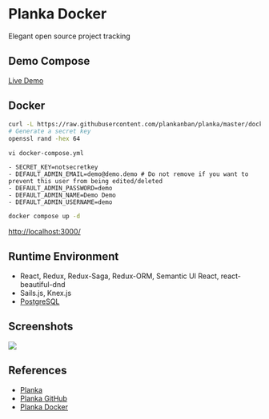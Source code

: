 # Planka Docker

Elegant open source project tracking

## Demo Compose
[Live Demo](https://plankanban.github.io/planka)

## Docker
```sh
curl -L https://raw.githubusercontent.com/plankanban/planka/master/docker-compose.yml -o /opt/planka/docker-compose.yml
# Generate a secret key
openssl rand -hex 64
```
`vi docker-compose.yml`
```
- SECRET_KEY=notsecretkey
- DEFAULT_ADMIN_EMAIL=demo@demo.demo # Do not remove if you want to prevent this user from being edited/deleted
- DEFAULT_ADMIN_PASSWORD=demo
- DEFAULT_ADMIN_NAME=Demo Demo
- DEFAULT_ADMIN_USERNAME=demo
```
```sh
docker compose up -d
```
[http://localhost:3000/](http://localhost:3000/)

## Runtime Environment
- React, Redux, Redux-Saga, Redux-ORM, Semantic UI React, react-beautiful-dnd
- Sails.js, Knex.js
- [PostgreSQL](https://www.postgresql.org/download/)

## Screenshots
![](https://planka.app/cms-content/1/uploads/images/606395ea59a7c35fa8/demo28594da7dd7582c7f4c59bb263d1048e.gif)

## References
- [Planka](https://planka.app/)
- [Planka GitHub](https://github.com/plankanban/planka)
- [Planka Docker](https://docs.planka.cloud/docs/installation/docker/production_version)